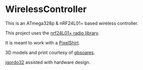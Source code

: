 # WirelessController
This is an ATmega328p &amp; nRF24L01+ based wireless controller. 

This project uses the [nrf24L01+ radio library](https://github.com/kehribar/nrf24L01_plus).

It is meant to work with a [PixelShirt](https://github.com/AEFeinstein/PixelShirtV2).

3D models and print courtesy of [gbsoares](https://github.com/gbsoares).

[jgordo32](https://github.com/jgordo32) assisted with hardware design.